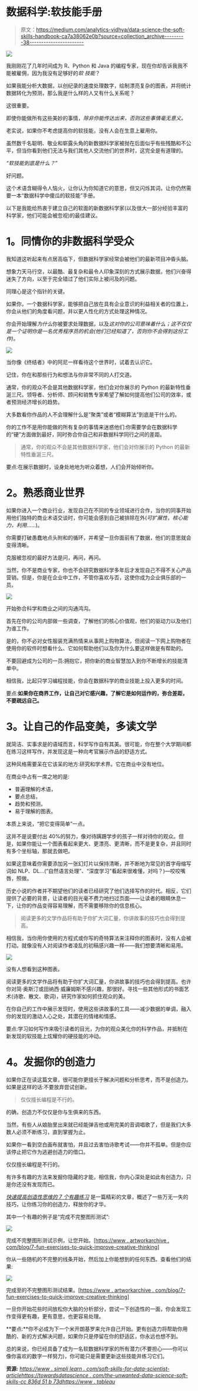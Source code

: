 # 数据科学:软技能手册

> 原文：<https://medium.com/analytics-vidhya/data-science-the-soft-skills-handbook-ca7a38062e0b?source=collection_archive---------38----------------------->

![](img/30a24eeeb34d61789c49273c7e6075c5.png)

我刚刚花了几年时间成为 R、Python 和 Java 的编程专家，现在你却告诉我我不能被雇佣，因为我没有足够好的*软* *技能*？

如果我能分析大数据，以创纪录的速度处理数字，绘制漂亮复杂的图表，并将统计数据转化为预测，那么我是什么样的人又有什么关系呢？

这很重要。

即使你能做所有这些美妙的事情，*除非你能传达出来，否则这些事情毫无意义。*

老实说，如果你不考虑提高你的软技能，没有人会在生意上雇用你。

虽然数千名聪明、敬业和崭露头角的新数据科学家被抛在后面似乎有些残酷和不公平，但当你看到他们无法与我们其他人交流他们的世界时，这完全是有道理的。

*“软技能到底是什么？”*

好问题。

这个术语含糊得令人恼火，让你认为你知道它的意思，但又闪烁其词，让你仍然需要一本“数据科学中傻瓜的软技能”手册。

以下是我能给热衷于建立自己的软面的新数据科学家(以及很大一部分经验丰富的科学家，他们可能会被忽视)的最佳建议。

# **1。同情你的非数据科学受众**

我知道这听起来有点居高临下，但数据科学家经常会被他们的最新项目冲昏头脑。

想象力天马行空，以最酷、最复杂和最令人印象深刻的方式展示数据，他们兴奋得迷失了方向，以至于完全错过了他们实际上被问及的问题。

同理心是这个指针的关键。

如果你，一个数据科学家，能够把自己放在具有企业意识的利益相关者的位置上，你会从他们的角度看问题，并以更人性化的方式处理这种情况。

你会开始理解*为什么*你被要求处理数据，以及*这对你的公司意味着什么；这不仅仅是一个证明你是一名优秀程序员的机会(他们已经知道了，否则你不会得到这份工作)。*

![](img/9bd3e205b6b393d2e5db6b6cdaf7b3dd.png)

当你像《终结者》中的阿尼一样看待这个世界时，试着去认识它。

记住，你在和那些行为和想法与你非常不同的人打交道。

通常，你的观众不会是其他数据科学家，他们会对你展示的 Python 的最新特性垂涎三尺。领导者、分析师、顾问和销售专家希望了解如何提高他们公司的效率，或者预测经济增长的趋势。

大多数看你作品的人不会理解什么是“聚类”或者“模糊算法”到底是干什么的。

你的工作不是用你能做的所有复杂的事情来迷惑他们:你需要学会在数据科学的“硬”方面做到最好，同时弥合你自己和非数据科学同行之间的差距。

> 通常，你的观众不会是其他数据科学家，他们会对你展示的 Python 的最新特性垂涎三尺。

要点:在展示数据时，设身处地地为听众着想，人们会开始倾听你。

# **2。熟悉商业世界**

如果你进入一个商业行业，发现自己在不同的专业领域进行合作，当你的同事开始用他们独特的商业术语交谈时，你可能会感到自己被排除在外(*可扩展性*，*核心能力，利用*……)。

你需要打破愚蠢地点头附和的循环，并希望一旦你面前有了数据，他们的意思就会变得清晰。

克服被忽视的最好方法是问，再问，再问。

当然，你不是商业专家，你也不会研究数据科学多年后才发现自己不得不关心产品营销。但是，你是在企业中工作，不管你喜欢与否，这使你成为企业俱乐部的一员。

![](img/b2dcc5840c020bcacaf7e909095ef08d.png)

开始弥合科学和商业之间的沟通鸿沟。

首先在你的公司内部做一些调查，了解他们的核心价值观，他们的驱动力以及他们为谁工作。

是的，你不必对女性服装充满热情来从事网上购物算法，但阅读一下网上购物者在使用你的软件时想看什么、它如何帮助他们以及你为什么要这样做是有帮助的。

不要回避成为公司的一员:拥抱它，把你新的商业智慧加入到你不断增长的技能清单中。

相信我，比起只学习编程技能，你会在数据科学的商业技能上投入更多的时间。

要点:**如果你在商界工作，让自己对它感兴趣，了解它是如何运作的，弥合差距，不要疏远自己。**

# **3。让自己的作品变美，多读文学**

就简洁、实事求是的语域而言，科学写作自有其美。很可能，你在整个大学期间都在练习这样写作，并发现这是一种向考官展示作品的舒适方式。

这种风格需要呆在它该呆的地方:研究和学术界。它在商业中没有地位。

在商业中占有一席之地的是:

*   普遍理解的术语，
*   要点总结，
*   趋势和预测，
*   易于理解的图表。

本质上来说，“把它变得简单”一点。

这并不是说要付出 40%的努力，像对待蹒跚学步的孩子一样对待你的观众。但是，如果你能让一个图表看起来更大、更漂亮、更清晰，而不是更复杂，并且同时有多个坐标轴，那就去做吧。

如果这意味着你需要添加另一张幻灯片以保持清晰，并不断地为常见的首字母缩写词如 NLP、DL…(“自然语言处理”、“深度学习”看起来很难懂，对吗？)—咬咬嘴唇，照做。

历史小说的作者并不期望他们的读者已经研究了他们选择写作的时代。相反，它们提供了必要的背景，让读者的目光毫不费力地扫过页面——让读者的眼睛休息一下，让你的作品变得容易理解，而不需要移除你的信息核心。

> 阅读更多的文学作品将有助于你扩大词汇量，你讲故事的技巧也会得到提高。

相信我，当你用你使用的方程式或你写的奇特算法来注释你的图表时，没有人会被打动。就像没有人对阅读作者凌乱的初稿感兴趣一样——我们想要清晰和易用。

![](img/f7604baf821495f54c747235dd704d22.png)

没有人想看到这种图表。

阅读更多的文学作品将有助于你扩大词汇量，你讲故事的技巧也会得到提高。也许你对简·奥斯汀或田纳西·威廉姆斯不感兴趣，那很好。寻找一些其他形式的书面艺术(诗歌、散文、歌词)，研究作家如何抓住观众的美。

在你自己的工作中展示发现时，使用这些讲故事的工具——减少数据的单调，融入你的发现的激动人心之处，其潜在的情绪和情感。

要点:学习如何写作来吸引读者的目光，为你的观众美化你的科学作品，并抵制在新发现的软技能上炫耀你的硬技能的冲动。

# **4。发掘你的创造力**

如果你正在读这篇文章，很可能你更擅长于解决问题和分析思考，而不是创造力。如果是这样的话:不要放弃尝试创新。

> 仅仅擅长编程是不行的。

的确，创造力不仅仅是你与生俱来的东西。

当然，有些人从娘胎里出来就已经能弹吉他或用完美的音调唱歌了，但是我们大多数人必须不断练习，直到掌握为止。

如果你一看到空白画布就害怕，并且过去害怕诗歌考试——你并不孤单。但是你应该停止把它作为逃避创造力的借口。

仅仅擅长编程是不行的。

有许多有趣的方法来发掘你隐藏的才能，相信我，你内心深处是如此有创造力，只是你还没有发现而已。

[*快速提高创造性思维的 7 个有趣练习*](https://www.artworkarchive.com/blog/7-fun-exercises-to-quickly-improve-creative-thinking) 是一篇精彩的文章，概述了一些万无一失的技巧，让你练习你的创造力，释放你的才华。

其中一个有趣的例子是“完成不完整图形测试”:

![](img/0b03e9658c1e6a0778f49a42288880aa.png)

完成不完整图形测试示例，让您开始。[[https://www . artworkarchive . com/blog/7-fun-exercises-to-quick-improve-creative-thinking](https://www.artworkarchive.com/blog/7-fun-exercises-to-quickly-improve-creative-thinking)]

你从一些随机的不完整的线条开始，然后加上你能想到的任何东西。查看他们的结果:

![](img/4ae478e573c5cb12fec84b1bb7daa17e.png)

完成至的不完整图形测试结果。[[https://www . artworkarchive . com/blog/7-fun-exercises-to-quick-improve-creative-thinking](https://www.artworkarchive.com/blog/7-fun-exercises-to-quickly-improve-creative-thinking)]

一旦你开始花些时间放松你大脑的分析部分，尝试一下创造性的一面，你会发现工作变得更有趣，更有意思，也更容易处理。

**要点:**你不必成为下一个米开朗基罗来允许自己开始。更有创造力将帮助你用酷的、新的方式解决问题，如果你只是停留在你的舒适区，你永远也想不到。

总的来说，你已经具备了成为一名软数据科学家的所有潜力(不要担心——你可以像你喜欢的数字一样努力)，你可能只是需要更新这些技能并练习它们。

**资源:**
[*https://www . simpli learn . com/soft-skills-for-data-scientist-article*](https://www.simplilearn.com/soft-skills-for-data-scientist-article)[*https://towardsdatascience . com/the-unwanted-data-science-soft-skills-cc 836d 51 b 73d*](https://towardsdatascience.com/the-unspoken-data-science-soft-skills-cc836d51b73d)[*https://www . tableau*](https://www.tableau.com/en-gb/learn/articles/data-science-skills)